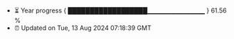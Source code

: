 - ⏳ Year progress { ██████████████████▁▁▁▁▁▁▁▁▁▁▁▁ } 61.56 %
- ⏰ Updated on Tue, 13 Aug 2024 07:18:39 GMT

